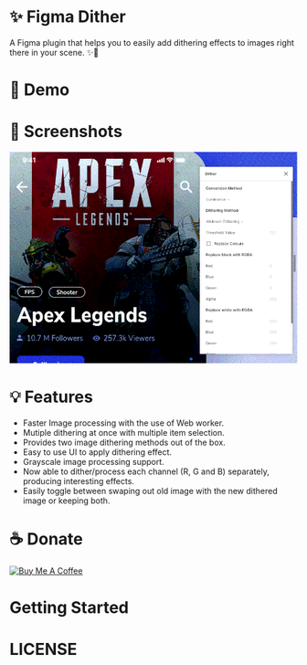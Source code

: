 # ✨ Figma Dither
A Figma plugin that helps you to easily add dithering effects to images right there in your scene. ✨🦄


# 🎥 Demo

# 📸 Screenshots
![Dithered Image 🔥](./dither-shot.png)
# 💡 Features
- Faster Image processing with the use of Web worker.
- Mutiple dithering at once with multiple item selection.
- Provides two image dithering methods out of the box.
- Easy to use UI to apply dithering effect.
- Grayscale image processing support.
- Now able to dither/process each channel (R, G and B) separately, producing interesting effects.
- Easily toggle between swaping out old image with the new dithered image or keeping both.

# ☕️ Donate
<a href="https://www.buymeacoffee.com/jwlE0N8" target="_blank"><img src="https://bmc-cdn.nyc3.digitaloceanspaces.com/BMC-button-images/custom_images/orange_img.png" alt="Buy Me A Coffee" style="height: auto !important;width: auto !important;" ></a>

# Getting Started

# LICENSE
